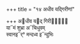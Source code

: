 +++
title = "१४ अधीव यद्गिरीणां"

+++
अ᳓धीव य᳓द् गिरीणां᳐᳓  
या᳓मं शुभ्रा अ᳓चिधुवम्  
स्वानइ᳓र्° मन्दध्व इ᳓न्दुभिः